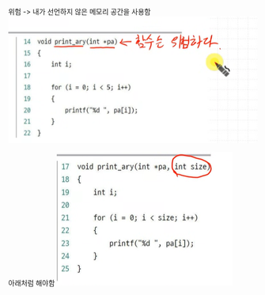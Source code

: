 위험 -> 내가 선언하지 않은 메모리 공간을 사용함
![]({24891761-5DEA-473F-A740-890F05C1D0EE}.png)



아래처럼 해야함
![]({3F81AF0B-0D89-4B1F-AF65-F882086F82FA}.png)